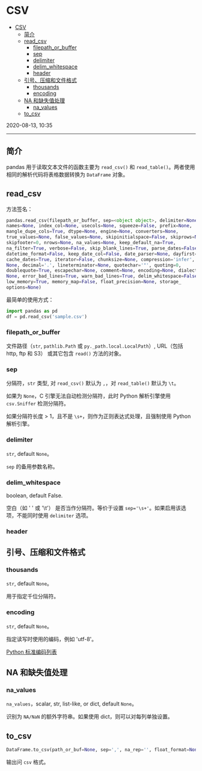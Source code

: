 # CSV

- [CSV](#csv)
  - [简介](#简介)
  - [read_csv](#read_csv)
    - [filepath_or_buffer](#filepath_or_buffer)
    - [sep](#sep)
    - [delimiter](#delimiter)
    - [delim_whitespace](#delim_whitespace)
    - [header](#header)
  - [引号、压缩和文件格式](#引号压缩和文件格式)
    - [thousands](#thousands)
    - [encoding](#encoding)
  - [NA 和缺失值处理](#na-和缺失值处理)
    - [na_values](#na_values)
  - [to_csv](#to_csv)

2020-08-13, 10:35
***

## 简介

pandas 用于读取文本文件的函数主要为 `read_csv()` 和 `read_table()`。两者使用相同的解析代码将表格数据转换为 `DataFrame` 对象。

## read_csv

方法签名：

```py
pandas.read_csv(filepath_or_buffer, sep=<object object>, delimiter=None, header='infer',
names=None, index_col=None, usecols=None, squeeze=False, prefix=None,
mangle_dupe_cols=True, dtype=None, engine=None, converters=None,
true_values=None, false_values=None, skipinitialspace=False, skiprows=None,
skipfooter=0, nrows=None, na_values=None, keep_default_na=True,
na_filter=True, verbose=False, skip_blank_lines=True, parse_dates=False, infer_
datetime_format=False, keep_date_col=False, date_parser=None, dayfirst=False,
cache_dates=True, iterator=False, chunksize=None, compression='infer', thousands=
None, decimal='.', lineterminator=None, quotechar='"', quoting=0,
doublequote=True, escapechar=None, comment=None, encoding=None, dialect=
None, error_bad_lines=True, warn_bad_lines=True, delim_whitespace=False,
low_memory=True, memory_map=False, float_precision=None, storage_
options=None)
```

最简单的使用方式：

```py
import pandas as pd
df = pd.read_csv('sample.csv')
```

### filepath_or_buffer

文件路径（`str`, `pathlib.Path` 或 `py._path.local.LocalPath`）, URL（包括 http, ftp 和 S3） 或其它包含 `read()` 方法的对象。

### sep

分隔符，`str` 类型, 对 `read_csv()` 默认为 `,`，对 `read_table()` 默认为 `\t`。

如果为 `None`，C 引擎无法自动检测分隔符，此时 Python 解析引擎使用 `csv.Sniffer` 检测分隔符。

如果分隔符长度 > 1，且不是 `\s+`，则作为正则表达式处理，且强制使用 Python 解析引擎。

### delimiter

`str`, default `None`。

`sep` 的备用参数名称。

### delim_whitespace

boolean, default False.

空白（如 ' ' 或 '\t'） 是否当作分隔符。等价于设置 `sep='\s+'`。如果启用该选项，不能同时使用 `delimiter` 选项。

### header

## 引号、压缩和文件格式

### thousands

`str`, default `None`。

用于指定千位分隔符。

### encoding

`str`, default `None`。

指定读写时使用的编码，例如 'utf-8'。

[Python 标准编码列表](https://docs.python.org/3/library/codecs.html#standard-encodings)

## NA 和缺失值处理

### na_values

`na_values`，scalar, str, list-like, or dict, default `None`。

识别为 `NA/NaN` 的额外字符串。如果使用 dict，则可以对每列单独设置。

## to_csv

```py
DataFrame.to_csv(path_or_buf=None, sep=',', na_rep='', float_format=None, columns=None, header=True, index=True, index_label=None, mode='w', encoding=None, compression='infer', quoting=None, quotechar='"', line_terminator=None, chunksize=None, date_format=None, doublequote=True, escapechar=None, decimal='.', errors='strict', storage_options=None)
```

输出问 `csv` 格式。

